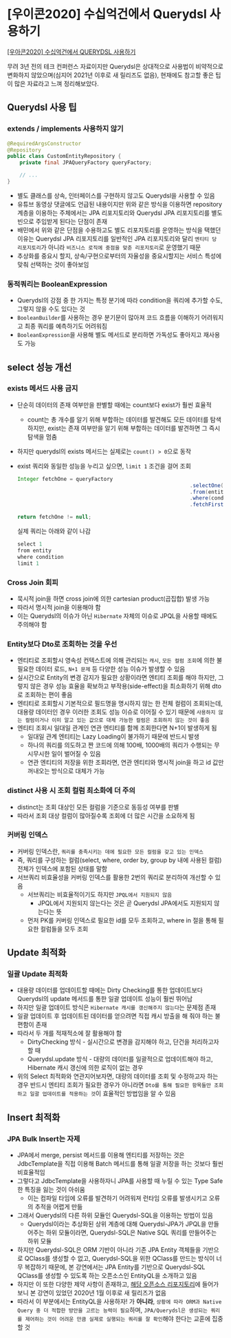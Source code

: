 # [우이콘2020] 수십억건에서 Querydsl 사용하기

[[우아콘2020] 수십억건에서 QUERYDSL 사용하기](https://youtu.be/zMAX7g6rO_Y)

무려 3년 전의 테크 컨퍼런스 자료이지만 Querydsl은 상대적으로 사용법이 비약적으로 변화하지 않았으며(심지어 2021년 이후로 새 릴리즈도 없음), 현재에도 참고할 좋은 팁이 많은 자료라고 느껴 정리해보았다.

## Querydsl 사용 팁

### extends / implements 사용하지 않기

```java
@RequiredArgsConstructor
@Repository
public class CustomEntityRepository {
	private final JPAQueryFactory queryFactory;

	// ...
}
```

- 별도 클래스를 상속, 인터페이스를 구현하지 않고도 Querydsl을 사용할 수 있음
- 유튜브 동영상 댓글에도 언급된 내용이지만 위와 같은 방식을 이용하면 repository 계층을 이용하는 주체에서는 JPA 리포지토리와 Querydsl JPA 리포지토리를 별도 빈으로 주입받게 된다는 단점이 존재
- 배민에서 위와 같은 단점을 수용하고도 별도 리포지토리를 운영하는 방식을 택했던 이유는 Querydsl JPA 리포지토리를 일반적인 JPA 리포지토리와 달리 `엔티티 당 리포지토리`가 아니라 `비즈니스 로직에 중점을 맞춘 리포지토리`로 운영했기 때문
- 추상화를 중요시 할지, 상속/구현으로부터의 자율성을 중요시할지는 서비스 특성에 맞춰 선택하는 것이 좋아보임

### 동적쿼리는 BooleanExpression

- Querydsl의 강점 중 한 가지는 특정 분기에 따라 condition을 쿼리에 추가할 수도, 그렇지 않을 수도 있다는 것
- `BooleanBuilder`를 사용하는 경우 분기문이 많아져 코드 흐름을 이해하기 어려워지고 최종 쿼리를 예측하기도 어려워짐
- `BooleanExpression`을 사용해 별도 메서드로 분리하면 가독성도 좋아지고 재사용도 가능

## select 성능 개선

### exists 메서드 사용 금지

- 단순히 데이터의 존재 여부만을 판별할 때에는 count보다 exist가 훨씬 효율적
    - count는 총 개수를 알기 위해 부합하는 데이터를 발견해도 모든 데이터를 탐색하지만, exist는 존재 여부만을 알기 위해 부합하는 데이터를 발견하면 그 즉시 탐색을 멈춤
- 하지만 querydsl의 exists 메서드는 실제로는 `count() > 0`으로 동작
- exist 쿼리와 동일한 성능을 누리고 싶으면, `limit 1` 조건을 걸어 조회
    
    ```java
    Integer fetchOne = queryFactory
    														.selectOne()
    														.from(entity)
    														.where(condition)
    														.fetchFirst(); // limit 1
    
    return fetchOne != null;
    ```
    
    실제 쿼리는 아래와 같이 나감
    
    ```java
    select 1
    from entity
    where condition
    limit 1
    ```
    

### Cross Join 회피

- 묵시적 join을 하면 cross join에 의한 cartesian product(곱집합) 발생 가능
- 따라서 명시적 join을 이용해야 함
- 이는 Querydsl의 이슈가 아닌 `Hibernate` 자체의 이슈로 JPQL을 사용할 때에도 주의해야 함

### Entity보다 Dto로 조회하는 것을 우선

- 엔티티로 조회할시 영속성 컨텍스트에 의해 관리되는 `캐시`, `모든 컬럼 조회`에 의한 불필요한 데이터 로드, `N+1 문제` 등 다양한 성능 이슈가 발생할 수 있음
- 실시간으로 Entity의 변경 감지가 필요한 상황이라면 엔티티 조회를 해야 하지만, 그렇지 않은 경우 성능 효율을 확보하고 부작용(side-effect)을 최소화하기 위해 dto로 조회하는 편이 좋음
- 엔티티로 조회할시 기본적으로 필드명을 명시하지 않는 한 전체 컬럼이 조회되는데, 대용량 데이터인 경우 이러한 조회도 성능 이슈로 이어질 수 있기 때문에 `사용하지 않는 컬럼이거나 이미 알고 있는 값으로 대체 가능한 컬럼은 조회하지 않는 것이 좋음`
- 엔티티 조회시 일대일 관계인 연관 엔티티를 함께 조회한다면 N+1이 발생하게 됨
    - 일대일 관계 엔티티는 Lazy Loading이 불가하기 때문에 반드시 발생
    - 하나의 쿼리를 의도하고 짠 코드에 의해 100배, 1000배의 쿼리가 수행되는 무시무시한 일이 벌어질 수 있음
    - 연관 엔티티의 저장을 위한 조회라면, 연관 엔티티와 명시적 join을 하고 id 값만 꺼내오는 방식으로 대체가 가능

### distinct 사용 시 조회 컬럼 최소화에 더 주의

- distinct는 조회 대상인 모든 컬럼을 기준으로 동등성 여부를 판별
- 따라서 조회 대상 컬럼이 많아질수록 조회에 더 많은 시간을 소요하게 됨

### 커버링 인덱스

- 커버링 인덱스란, `쿼리를 충족시키는 데에 필요한 모든 컬럼을 갖고 있는 인덱스`
- 즉, 쿼리를 구성하는 컬럼(select, where, order by, group by 내에 사용된 컬럼) 전체가 인덱스에 포함된 상태를 말함
- 서브쿼리 비효율성을 커버링 인덱스를 활용한 2번의 쿼리로 분리하여 개선할 수 있음
    - 서브쿼리는 비효율적이기도 하지만 `JPQL에서 지원되지 않음`
        - JPQL에서 지원되지 않는다는 것은 곧 Querydsl JPA에서도 지원되지 않는다는 뜻
    - 먼저 PK를 커버링 인덱스로 필요한 id를 모두 조회하고, where in 절을 통해 필요한 컬럼들을 모두 조회

## Update 최적화

### 일괄 Update 최적화

- 대용량 데이터를 업데이트할 때에는 Dirty Checking를 통한 업데이트보다 Querydsl의 update 메서드를 통한 일괄 업데이트 성능이 훨씬 뛰어남
- 하지만 일괄 업데이트 방식은 `Hibernate 캐시를 갱신해주지 않는다`는 문제점 존재
- 일괄 업데이트 후 업데이트된 데이터를 얻으려면 직접 캐시 방출을 해 줘야 하는 불편함이 존재
- 따라서 두 개를 적재적소에 잘 활용해야 함
    - DirtyChecking 방식 - 실시간으로 변경을 감지해야 하고, 단건을 처리하고자 할 때
    - Querydsl.update 방식 - 대량의 데이터를 일괄적으로 업데이트해야 하고, Hibernate 캐시 갱신에 의한 로직이 없는 경우
- 위의 Select 최적화와 연관지어보자면, 대량의 데이터를 조회 및 수정하고자 하는 경우 반드시 엔티티 조회가 필요한 경우가 아니라면 `Dto를 통해 필요한 항목들만 조회하고 일괄 업데이트를 적용하는 것`이 효율적인 방법임을 알 수 있음

## Insert 최적화

### JPA Bulk Insert는 자제

- JPA에서 merge, persist 메서드를 이용해 엔티티를 저장하는 것은 JdbcTemplate을 직접 이용해 Batch 메서드를 통해 일괄 저장을 하는 것보다 훨씬 비효율적임
- 그렇다고 JdbcTemplate을 사용하자니 JPA를 사용할 때 누릴 수 있는 Type Safe한 특징을 잃는 것이 아쉬움
    - 이는 컴파일 타임에 오류를 발견하기 어려워져 런타임 오류를 발생시키고 오류의 추적을 어렵게 만듦
- 그래서 Querydsl의 다른 하위 모듈인 Querydsl-SQL을 이용하는 방법이 있음
    - Querydsl이라는 추상화된 상위 계층에 대해 Querydsl-JPA가 JPQL을 만들어주는 하위 모듈이라면, Querydsl-SQL은 Native SQL 쿼리를 만들어주는 하위 모듈
- 하지만 Querydsl-SQL은 ORM 기반이 아니라 기존 JPA Entity 객체들을 기반으로 QClass를 생성할 수 없고, Querydsl-SQL을 위한 QClass를 만드는 방식이 너무 복잡하기 때문에, 본 강연에서는 JPA Entity를 기반으로 Querydsl-SQL QClass를 생성할 수 있도록 하는 오픈소스인 EntityQL을 소개하고 있음
- 하지만 이 또한 다양한 제약 사항이 존재하고, [해당 오픈소스 리포지토리](https://github.com/eXsio/querydsl-entityql)에 들어가보니 본 강연이 있었던 2020년 1월 이후로 새 릴리즈가 없음
- 따라서 이 부분에서는 EntityQL을 사용하자! 가 **아니라**, `상황에 따라 ORM과 Native Query 중 더 적합한 방안을 고르는 능력이 필요`하며, `JPA/Querydsl은 생성되는 쿼리를 제어하는 것이 어려운 만큼 실제로 실행되는 쿼리를 잘 확인`해야 한다는 교훈에 집중할 것
